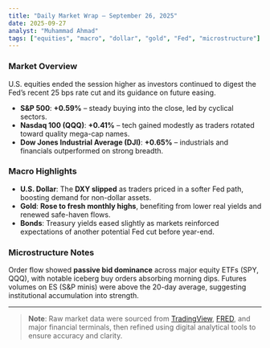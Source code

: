 ```yaml
---
title: "Daily Market Wrap – September 26, 2025"
date: 2025-09-27
analyst: "Muhammad Ahmad"
tags: ["equities", "macro", "dollar", "gold", "Fed", "microstructure"]
---
```


### Market Overview
U.S. equities ended the session higher as investors continued to digest the Fed’s recent 25 bps rate cut and its guidance on future easing.  
- **S&P 500**: **+0.59%** – steady buying into the close, led by cyclical sectors.  
- **Nasdaq 100 (QQQ)**: **+0.41%** – tech gained modestly as traders rotated toward quality mega-cap names.  
- **Dow Jones Industrial Average (DJI)**: **+0.65%** – industrials and financials outperformed on strong breadth.

### Macro Highlights
- **U.S. Dollar**: The **DXY slipped** as traders priced in a softer Fed path, boosting demand for non-dollar assets.  
- **Gold**: **Rose to fresh monthly highs**, benefiting from lower real yields and renewed safe-haven flows.  
- **Bonds**: Treasury yields eased slightly as markets reinforced expectations of another potential Fed cut before year-end.

### Microstructure Notes
Order flow showed **passive bid dominance** across major equity ETFs (SPY, QQQ), with notable iceberg buy orders absorbing morning dips. Futures volumes on ES (S&P minis) were above the 20-day average, suggesting institutional accumulation into strength.

---

> **Note**: Raw market data were sourced from [TradingView](https://www.tradingview.com), [FRED](https://fred.stlouisfed.org), and major financial terminals, then refined using digital analytical tools to ensure accuracy and clarity.
